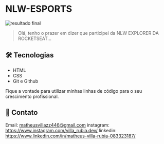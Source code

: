 # NLW-ESPORTS
![resultado final](https://user-images.githubusercontent.com/54383415/190729059-278eadbf-0c37-4c51-a3ec-7762e701a56b.PNG)

> Olá, tenho o prazer em dizer que participei da NLW EXPLORER DA ROCKETSEAT...

## 🛠 Tecnologias

- HTML
- CSS
- Git e Github

Fique a vontade para utilizar minhas linhas de código para o seu crescimento profissional.

## 💛 Contato

Email: matheusvillazz446@gmail.com
instagram: https://www.instagram.com/villa_rubia.dev/
linkedin: https://www.linkedin.com/in/matheus-villa-rubia-083323187/
